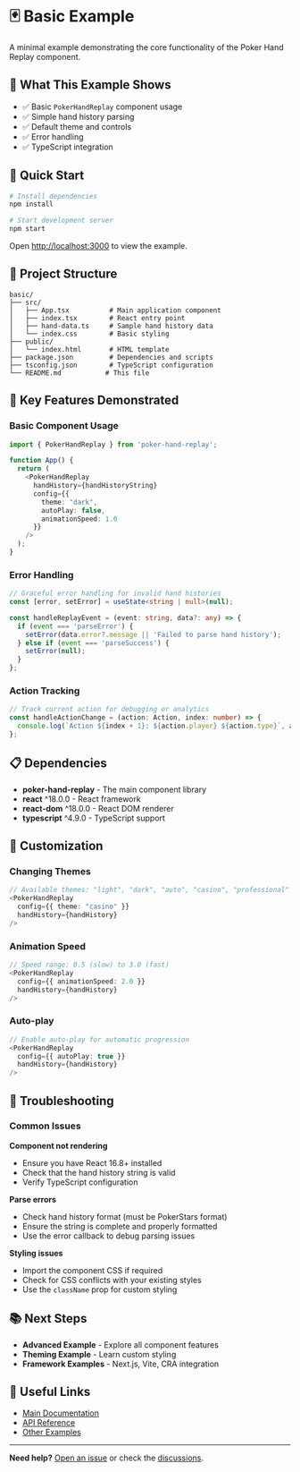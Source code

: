 # 🃏 Basic Example

A minimal example demonstrating the core functionality of the Poker Hand Replay component.

## 🎯 What This Example Shows

- ✅ Basic `PokerHandReplay` component usage
- ✅ Simple hand history parsing
- ✅ Default theme and controls
- ✅ Error handling
- ✅ TypeScript integration

## 🚀 Quick Start

```bash
# Install dependencies
npm install

# Start development server
npm start
```

Open [http://localhost:3000](http://localhost:3000) to view the example.

## 📂 Project Structure

```
basic/
├── src/
│   ├── App.tsx          # Main application component
│   ├── index.tsx        # React entry point
│   ├── hand-data.ts     # Sample hand history data
│   └── index.css        # Basic styling
├── public/
│   └── index.html       # HTML template
├── package.json         # Dependencies and scripts
├── tsconfig.json        # TypeScript configuration
└── README.md           # This file
```

## 🔧 Key Features Demonstrated

### Basic Component Usage

```typescript
import { PokerHandReplay } from 'poker-hand-replay';

function App() {
  return (
    <PokerHandReplay 
      handHistory={handHistoryString}
      config={{
        theme: "dark",
        autoPlay: false,
        animationSpeed: 1.0
      }}
    />
  );
}
```

### Error Handling

```typescript
// Graceful error handling for invalid hand histories
const [error, setError] = useState<string | null>(null);

const handleReplayEvent = (event: string, data?: any) => {
  if (event === 'parseError') {
    setError(data.error?.message || 'Failed to parse hand history');
  } else if (event === 'parseSuccess') {
    setError(null);
  }
};
```

### Action Tracking

```typescript
// Track current action for debugging or analytics
const handleActionChange = (action: Action, index: number) => {
  console.log(`Action ${index + 1}: ${action.player} ${action.type}`, action);
};
```

## 📋 Dependencies

- **poker-hand-replay** - The main component library
- **react** ^18.0.0 - React framework
- **react-dom** ^18.0.0 - React DOM renderer
- **typescript** ^4.9.0 - TypeScript support

## 🎨 Customization

### Changing Themes

```typescript
// Available themes: "light", "dark", "auto", "casino", "professional"
<PokerHandReplay 
  config={{ theme: "casino" }}
  handHistory={handHistory}
/>
```

### Animation Speed

```typescript
// Speed range: 0.5 (slow) to 3.0 (fast)
<PokerHandReplay 
  config={{ animationSpeed: 2.0 }}
  handHistory={handHistory}
/>
```

### Auto-play

```typescript
// Enable auto-play for automatic progression
<PokerHandReplay 
  config={{ autoPlay: true }}
  handHistory={handHistory}
/>
```

## 🐛 Troubleshooting

### Common Issues

**Component not rendering**
- Ensure you have React 16.8+ installed
- Check that the hand history string is valid
- Verify TypeScript configuration

**Parse errors**
- Check hand history format (must be PokerStars format)
- Ensure the string is complete and properly formatted
- Use the error callback to debug parsing issues

**Styling issues**
- Import the component CSS if required
- Check for CSS conflicts with your existing styles
- Use the `className` prop for custom styling

## 📚 Next Steps

- **Advanced Example** - Explore all component features
- **Theming Example** - Learn custom styling
- **Framework Examples** - Next.js, Vite, CRA integration

## 🔗 Useful Links

- [Main Documentation](../../README.md)
- [API Reference](../../docs/api/)
- [Other Examples](../)

---

**Need help?** [Open an issue](https://github.com/junichiro/poker-replayer/issues) or check the [discussions](https://github.com/junichiro/poker-replayer/discussions).